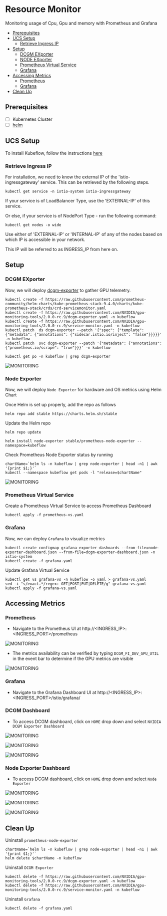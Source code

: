 # Resource Monitor

Monitoring usage of Cpu, Gpu and memory with Prometheus and Grafana

* [Prerequisites](#Prerequisites)
* [UCS Setup](#UCSSetup)
    * [Retrieve Ingress IP](#RetrieveIngressIP)
* [Setup](#setup)
    * [DCGM EXporter](#dcgmExporter)
    * [NODE EXporter](#nodeExporter)
    * [Prometheus Virtual Service](#prometheusVirtualService)
    * [Grafana](#grafana)
* [Accessing Metrics](#accessingMetrics)
    * [Prometheus](#prometheusDashboard)
    * [Grafana](#grafana)
* [Clean Up](#cleanUp)


## <a name='Prerequisites'></a>Prerequisites

- [ ] Kubernetes Cluster
- [ ] [helm](https://helm.sh/docs/intro/install/)

## <a name='UCSSetup'></a>UCS Setup

To install Kubeflow, follow the instructions [here](../../../../../../install)

### <a name='RetrieveIngressIP'></a>Retrieve Ingress IP

For installation, we need to know the external IP of the 'istio-ingressgateway' service. This can be retrieved by the following steps.

```
kubectl get service -n istio-system istio-ingressgateway
```

If your service is of LoadBalancer Type, use the 'EXTERNAL-IP' of this service.

Or else, if your service is of NodePort Type - run the following command:

```
kubectl get nodes -o wide
```

Use either of 'EXTERNAL-IP' or 'INTERNAL-IP' of any of the nodes based on which IP is accessible in your network.

This IP will be referred to as INGRESS_IP from here on.

## <a name='setup'></a>Setup

### <a name='dcgmExporter'></a>DCGM EXporter

Now, we will deploy [dcgm-exporter](https://github.com/NVIDIA/gpu-monitoring-tools) to gather GPU telemetry.

```
kubectl create -f https://raw.githubusercontent.com/prometheus-community/helm-charts/kube-prometheus-stack-9.4.0/charts/kube-prometheus-stack/crds/crd-servicemonitor.yaml
kubectl create -f https://raw.githubusercontent.com/NVIDIA/gpu-monitoring-tools/2.0.0-rc.9/dcgm-exporter.yaml -n kubeflow
kubectl create -f https://raw.githubusercontent.com/NVIDIA/gpu-monitoring-tools/2.0.0-rc.9/service-monitor.yaml -n kubeflow
kubectl patch  ds dcgm-exporter --patch '{"spec": {"template": {"metadata": {"annotations": {"sidecar.istio.io/inject": "false"}}}}}' -n kubeflow
kubectl patch  svc dcgm-exporter --patch '{"metadata": {"annotations":{"prometheus.io/scrape": "true"}}}' -n kubeflow
```
```
kubectl get po -n kubeflow | grep dcgm-exporter
```

![MONITORING](pictures/2.dcgm-exporter.PNG)

### <a name='nodeExporter'></a>Node Exporter

Now, we will deploy `Node Exporter` for hardware and OS metrics using Helm Chart

Once Helm is set up properly, add the repo as follows

```
helm repo add stable https://charts.helm.sh/stable
```

Update the Helm repo

```
helm repo update
```

```
helm install node-exporter stable/prometheus-node-exporter --namespace=kubeflow
```

Check Prometheus Node Exporter status by running

```
chartName=`helm ls -n kubeflow | grep node-exporter | head -n1 | awk '{print $1;}'`
kubectl --namespace kubeflow get pods -l "release=$chartName"
```
![MONITORING](pictures/node-exporter-chart.PNG)

### <a name='prometheusVirtualService'></a>Prometheus Virtual Service

Create a Prometheus Virtual Service to access Prometheus Dashboard

```
kubectl apply -f prometheus-vs.yaml
```

### <a name='grafana'></a>Grafana

Now, we can deploy `Grafana` to visualize metrics

```
kubectl create configmap grafana-exporter-dashoards --from-file=node-exporter-dashboard.json --from-file=dcgm-exporter-dashboard.json -n istio-system
kubectl create -f grafana.yaml
```
Update Grafana Virtual Service
```
kubectl get vs grafana-vs -n kubeflow -o yaml > grafana-vs.yaml
sed -i "s/exact.*/regex: GET|POST|PUT|DELETE/g" grafana-vs.yaml
kubectl apply -f grafana-vs.yaml
```

## <a name='accessingMetrics'></a>Accessing Metrics

### <a name='prometheusDashboard'></a>Prometheus

* Navigate to the Prometheus UI at http://<INGRESS_IP>:<INGRESS_PORT>/prometheus

![MONITORING](pictures/3.prometheus-dashboard.PNG)

* The metrics availability can be verified by typing `DCGM_FI_DEV_GPU_UTIL` in the event bar to determine if the GPU metrics are visible

![MONITORING](pictures/3.prometheus-dashboard1.PNG)

### <a name='grafana'></a>Grafana

* Navigate to the Grafana Dashboard UI at http://<INGRESS_IP>:<INGRESS_PORT>/istio/grafana/

### DCGM Dashboard

* To access DCGM dashboard, click on `HOME` drop down and select `NVIDIA DCGM Exporter Dashboard`

![MONITORING](pictures/grafana-home-dropdwn.PNG)

![MONITORING](pictures/grafana-dcgm-dashboard.PNG)

![MONITORING](pictures/7.grafana-nvidia-dcgm-dashboard.PNG)

### Node Exporter Dashboard

* To access DCGM dashboard, click on `HOME` drop down and select `Node Exporter`

![MONITORING](pictures/grafana-home-dropdwn.PNG)

![MONITORING](pictures/grafana-dcgm-dashboard.PNG)

![MONITORING](pictures/9.grafana-node-exporter-dashboard.PNG)

## <a name='cleanUp'></a>Clean Up

Uninstall `prometheus-node-exporter`
```
chartName=`helm ls -n kubeflow | grep node-exporter | head -n1 | awk '{print $1;}'`
helm delete $chartName -n kubeflow
```

Uninstall `DCGM Exporter`
```
kubectl delete -f https://raw.githubusercontent.com/NVIDIA/gpu-monitoring-tools/2.0.0-rc.9/dcgm-exporter.yaml -n kubeflow
kubectl delete -f https://raw.githubusercontent.com/NVIDIA/gpu-monitoring-tools/2.0.0-rc.9/service-monitor.yaml -n kubeflow
```

Uninstall `Grafana`
```
kubectl delete -f grafana.yaml
```
